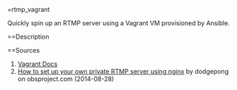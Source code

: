 =rtmp_vagrant

Quickly spin up an RTMP server using a Vagrant VM provisioned by Ansible.

==Description


==Sources
1. [Vagrant Docs](http://docs.vagrantup.com/)
2. [How to set up your own private RTMP server using nginx](https://obsproject.com/forum/resources/how-to-set-up-your-own-private-rtmp-server-using-nginx.50/) by dodgepong on obsproject.com (2014-08-28)

